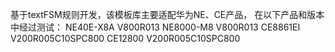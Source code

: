 基于textFSM规则开发，该模板库主要适配华为NE、CE产品，
在以下产品和版本中经过测试：
NE40E-X8A      V800R013
NE8000-M8      V800R013
CE8861EI       V200R005C10SPC800
CE12800        V200R005C10SPC800
